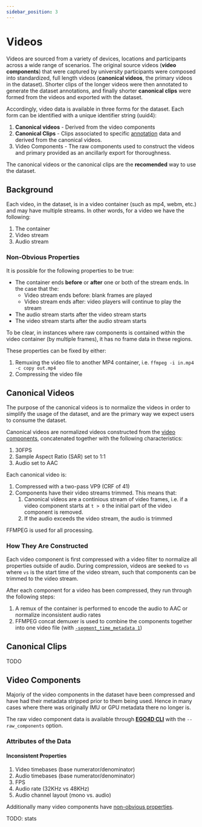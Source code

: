 ```yaml
---
sidebar_position: 3
---
```


# Videos

Videos are sourced from a variety of devices, locations and participants across a wide range of
scenarios.  The original source videos (**video components**) that were captured by university participants were composed into standardized, full length videos (**canonical videos**, the primary videos in the dataset).  Shorter clips of the longer videos were then annotated to generate the dataset annotations, and finally shorter **canonical clips** were formed from the videos and exported with the dataset.

Accordingly, video data is available in three forms for the dataset. Each form can be identified with a unique identifier string (uuid4):
1. **Canonical videos** - Derived from the video components
2. **Canonical Clips** - Clips associated to specific [annotation](annotations-schemas.md) data and derived from the canonical videos.
3. Video Components - The raw components used to construct the videos and primary provided as an ancillarly export for thoroughness.

The canonical videos or the canonical clips are the **recomended** way to use the dataset.

## Background

Each video, in the dataset, is in a video container (such as mp4, webm, etc.)
and may have multiple streams. In other words, for a video we have the
following:
1. The container
2. Video stream
3. Audio stream

### Non-Obvious Properties

It is possible for the following properties to be true:
- The container ends **before** or **after** one or both of the stream
  ends. In the case that the:
  - Video stream ends before: blank frames are played
  - Video stream ends after: video players will continue to play the stream
- The audio stream starts after the video stream starts
- The video stream starts after the audio stream starts

To be clear, in instances where raw components is contained within the
video container (by multiple frames), it has no frame data in these
regions.

These properties can be fixed by either:
1. Remuxing the video file to another MP4 container, i.e. `ffmpeg -i in.mp4 -c copy out.mp4`
2. Compressing the video file

## Canonical Videos

The purpose of the canonical videos is to normalize the videos in
order to simplify the usage of the dataset, and are the primary way we expect
users to consume the dataset.

Canonical videos are normalized videos constructed from the [video
components](#video-components), concatenated together with the following 
characteristics:

1. 30FPS
2. Sample Aspect Ratio (SAR) set to 1:1
3. Audio set to AAC

Each canonical video is:

1. Compressed with a two-pass VP9 (CRF of 41)
2. Components have their video streams trimmed. This means that:
   1. Canonical videos are a continious stream of video frames,
      i.e. if a video component starts at `t > 0` the initial part of
      the video component is removed.
   2. If the audio exceeds the video stream, the audio is trimmed

FFMPEG is used for all processing.

### How They Are Constructed

Each video component is first compressed with a video filter to
normalize all properties outside of audio. During compression, videos
are seeked to `vs` where `vs` is the start time of the video stream,
such that components can be trimmed to the video stream.

After each component for a video has been compressed, they run through
the following steps:

1. A remux of the container is performed to encode the audio to AAC or
   normalize inconsistent audio rates
2. FFMPEG concat demuxer is used to combine the components together
   into one video file (with [`-segment_time_metadata 1`](https://ffmpeg.org/ffmpeg-formats.html#Options))

## Canonical Clips

TODO

## Video Components

Majoriy of the video components in the dataset have been compressed
and have had their metadata stripped prior to them being used. Hence
in many cases where there was originally IMU or GPU metadata there no
longer is.

The raw video component data is available through **[EGO4D
CLI](https://github.com/facebookresearch/Ego4d/blob/main/ego4d/cli/README.md)**
with the `--raw_components` option.

### Attributes of the Data

#### Inconsistent Properties

1. Video timebases (base numerator/denominator)
2. Audio timebases (base numerator/denominator)
3. FPS
4. Audio rate (32KHz vs 48KHz)
5. Audio channel layout (mono vs. audio)

Additionally many video components have [non-obvious
properties](#non-obvious-properties).

TODO: stats

